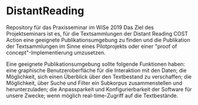 # DistantReading
Repository für das Praxisseminar im WiSe 2019
Das Ziel des Projektseminars ist es, für die Textsammlungen der Distant Reading COST Action eine geeignete Publikationsumgebung zu finden und die Publikation der Textsammlungen im Sinne eines Pilotprojekts oder einer "proof of concept"-Implementierung umzusetzen.

Eine geeignete Publikationsumgebung sollte folgende Funktionen haben: eine graphische Benutzeroberfläche für die Interaktion mit den Daten; die Möglichkeit, sich einen Überblick über den Textbestand zu verschaffen; die Möglichkeit, über Suche und Filter ein Subkorpus zusammenstellen und herunterzuladen; die Anpassparkeit und Konfigurierbarkeit der Software für unsere Zwecke; wenn möglich real-time-Zugriff auf die Textbestände.
